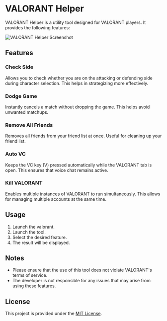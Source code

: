 # VALORANT Helper

VALORANT Helper is a utility tool designed for VALORANT players. It provides the following features:

![VALORANT Helper Screenshot](https://media.discordapp.net/attachments/985430380297457664/1335497773390499870/image.png?ex=67a062b9&is=679f1139&hm=e7ae62914711bf6bedbf1595b3a2147f669929ecbb3e8b3ef1e6abca0929277f&=&format=webp&quality=lossless)

## Features

### Check Side
Allows you to check whether you are on the attacking or defending side during character selection. This helps in strategizing more effectively.

### Dodge Game
Instantly cancels a match without dropping the game. This helps avoid unwanted matchups.

### Remove All Friends
Removes all friends from your friend list at once. Useful for cleaning up your friend list.

### Auto VC
Keeps the VC key (V) pressed automatically while the VALORANT tab is open. This ensures that voice chat remains active.

### Kill VALORANT
Enables multiple instances of VALORANT to run simultaneously. This allows for managing multiple accounts at the same time.

## Usage

1. Launch the valorant.
2. Launch the tool.
3. Select the desired feature.
4. The result will be displayed.

## Notes

- Please ensure that the use of this tool does not violate VALORANT's terms of service.
- The developer is not responsible for any issues that may arise from using these features.

## License

This project is provided under the [MIT License](LICENSE).
